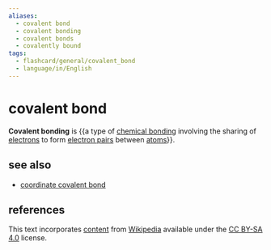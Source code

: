 ```yaml
---
aliases:
  - covalent bond
  - covalent bonding
  - covalent bonds
  - covalently bound
tags:
  - flashcard/general/covalent_bond
  - language/in/English
---
```


# covalent bond

__Covalent bonding__ is {{a type of [chemical bonding](chemical%20bond.md) involving the sharing of [electrons](electron.md) to form [electron pairs](electron%20pair.md) between [atoms](atom.md)}}. <!--SR:!2024-09-28,287,210-->

## see also

- [coordinate covalent bond](coordinate%20covalent%20bond.md)

## references

This text incorporates [content](https://en.wikipedia.org/wiki/covalent_bond) from [Wikipedia](Wikipedia.md) available under the [CC BY-SA 4.0](https://creativecommons.org/licenses/by-sa/4.0/) license.
